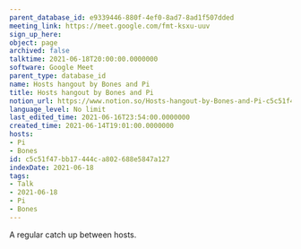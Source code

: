 ```yaml
---
parent_database_id: e9339446-880f-4ef0-8ad7-8ad1f507dded
meeting_link: https://meet.google.com/fmt-ksxu-uuv
sign_up_here: 
object: page
archived: false
talktime: 2021-06-18T20:00:00.0000000
software: Google Meet
parent_type: database_id
name: Hosts hangout by Bones and Pi
title: Hosts hangout by Bones and Pi
notion_url: https://www.notion.so/Hosts-hangout-by-Bones-and-Pi-c5c51f47bb17444ca802688e5847a127
language_level: No limit
last_edited_time: 2021-06-16T23:54:00.0000000
created_time: 2021-06-14T19:01:00.0000000
hosts:
- Pi
- Bones
id: c5c51f47-bb17-444c-a802-688e5847a127
indexDate: 2021-06-18
tags:
- Talk
- 2021-06-18
- Pi
- Bones
---
```


A regular catch up between hosts.


